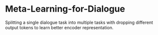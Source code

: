 # Meta-Learning-for-Dialogue
Splitting a single dialogue task into multiple tasks with dropping different output tokens to learn better encoder representation. 
